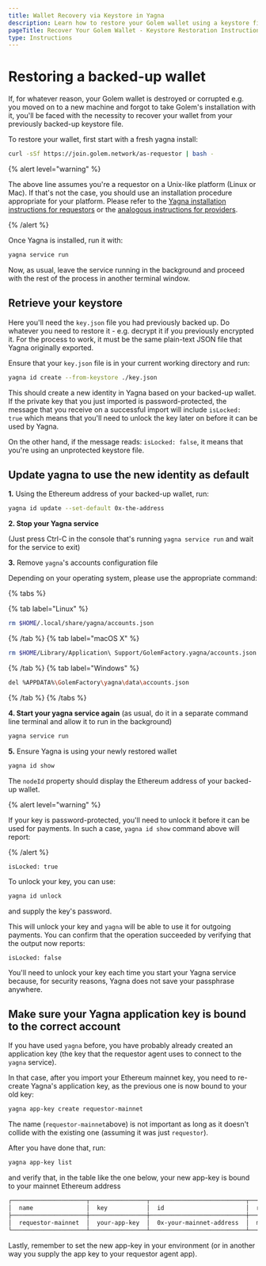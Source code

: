 ```yaml
---
title: Wallet Recovery via Keystore in Yagna
description: Learn how to restore your Golem wallet using a keystore file with this comprehensive guide on wallet recovery in Yagna.
pageTitle: Recover Your Golem Wallet - Keystore Restoration Instructions for Yagna
type: Instructions
---
```


# Restoring a backed-up wallet

If, for whatever reason, your Golem wallet is destroyed or corrupted e.g. you moved on to a new machine and forgot to take Golem's installation with it, you'll be faced with the necessity to recover your wallet from your previously backed-up keystore file.

To restore your wallet, first start with a fresh yagna install:

```bash
curl -sSf https://join.golem.network/as-requestor | bash -
```

{% alert level="warning" %}

The above line assumes you're a requestor on a Unix-like platform (Linux or Mac). If that's not the case, you should use an installation procedure appropriate for your platform. Please refer to the [Yagna installation instructions for requestors](/docs/ja/creators/tools/yagna/yagna-installation-for-requestors) or the [analogous instructions for providers](/docs/ja/providers/provider-installation).

{% /alert %}

Once Yagna is installed, run it with:

```bash
yagna service run
```

Now, as usual, leave the service running in the background and proceed with the rest of the process in another terminal window.

## Retrieve your keystore

Here you'll need the `key.json` file you had previously backed up. Do whatever you need to restore it - e.g. decrypt it if you previously encrypted it. For the process to work, it must be the same plain-text JSON file that Yagna originally exported.

Ensure that your `key.json` file is in your current working directory and run:

```bash
yagna id create --from-keystore ./key.json
```

This should create a new identity in Yagna based on your backed-up wallet. If the private key that you just imported is password-protected, the message that you receive on a successful import will include `isLocked: true` which means that you'll need to unlock the key later on before it can be used by Yagna.

On the other hand, if the message reads: `isLocked: false`, it means that you're using an unprotected keystore file.

## Update yagna to use the new identity as default

**1.** Using the Ethereum address of your backed-up wallet, run:

```bash
yagna id update --set-default 0x-the-address
```

**2. Stop your Yagna service**

(Just press Ctrl-C in the console that's running `yagna service run` and wait for the service to exit)

**3.** Remove `yagna`'s accounts configuration file

Depending on your operating system, please use the appropriate command:

{% tabs %}

{% tab label="Linux" %}

```bash
rm $HOME/.local/share/yagna/accounts.json
```

{% /tab %}
{% tab label="macOS X" %}

```bash
rm $HOME/Library/Application\ Support/GolemFactory.yagna/accounts.json
```

{% /tab %}
{% tab label="Windows" %}

```bash
del %APPDATA%\GolemFactory\yagna\data\accounts.json
```

{% /tab %}
{% /tabs %}

**4. Start your yagna service again** (as usual, do it in a separate command line terminal and allow it to run in the background)

```bash
yagna service run
```

**5.** Ensure Yagna is using your newly restored wallet

```bash
yagna id show
```

The `nodeId` property should display the Ethereum address of your backed-up wallet.

{% alert level="warning" %}

If your key is password-protected, you'll need to unlock it before it can be used for payments. In such a case, `yagna id show` command above will report:

{% /alert %}

`isLocked: true`

To unlock your key, you can use:

```bash
yagna id unlock
```

and supply the key's password.

This will unlock your key and `yagna` will be able to use it for outgoing payments. You can confirm that the operation succeeded by verifying that the output now reports:

`isLocked: false`

You'll need to unlock your key each time you start your Yagna service because, for security reasons, Yagna does not save your passphrase anywhere.

## Make sure your Yagna application key is bound to the correct account

If you have used `yagna` before, you have probably already created an application key (the key that the requestor agent uses to connect to the `yagna` service).

In that case, after you import your Ethereum mainnet key, you need to re-create Yagna's application key, as the previous one is now bound to your old key:

```bash
yagna app-key create requestor-mainnet
```

The name (`requestor-mainnet`above) is not important as long as it doesn't collide with the existing one (assuming it was just `requestor`).

After you have done that, run:

```bash
yagna app-key list
```

and verify that, in the table like the one below, your new app-key is bound to your mainnet Ethereum address

```bash
┌─────────────────────┬────────────────┬───────────────────────────┬───────────┬──────────────────────────────┐
│  name               │  key           │  id                       │  role     │  created                     │
├─────────────────────┼────────────────┼───────────────────────────┼───────────┼──────────────────────────────┤
│  requestor-mainnet  │  your-app-key  │  0x-your-mainnet-address  │  manager  │  2021-07-06T11:41:52.252257  │
└─────────────────────┴────────────────┴───────────────────────────┴───────────┴──────────────────────────────┘
```

Lastly, remember to set the new app-key in your environment (or in another way you supply the app key to your requestor agent app).
